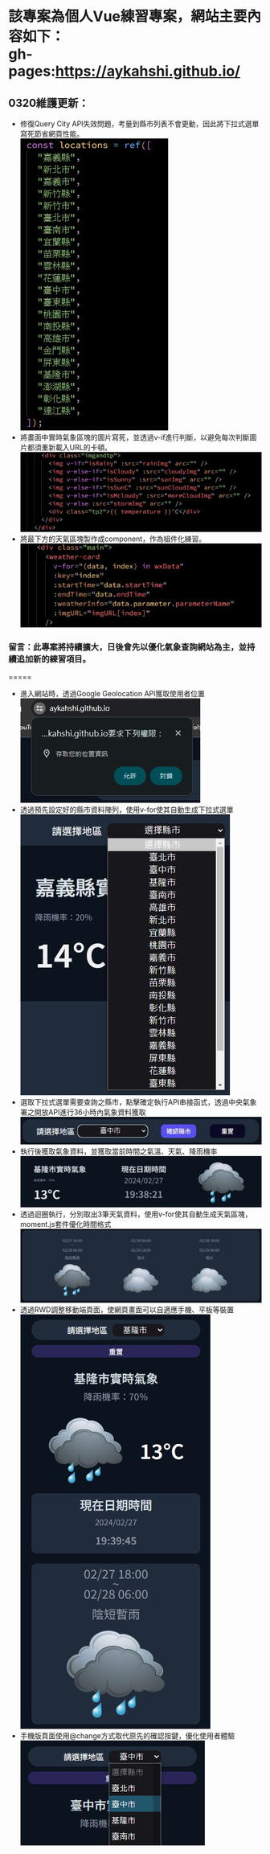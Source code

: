該專案為個人Vue練習專案，網站主要內容如下：<br>
gh-pages:https://aykahshi.github.io/
=====
## 0320維護更新：
* 修復Query City API失效問題，考量到縣市列表不會更動，因此將下拉式選單寫死節省網頁性能。<br>
![image](https://github.com/Aykahshi/Vue-pratice/blob/main/performance/location-list.jpg)<br>
* 將畫面中實時氣象區塊的圖片寫死，並透過v-if進行判斷，以避免每次判斷圖片都須重新載入URL的卡頓。<br>
![image](https://github.com/Aykahshi/Vue-pratice/blob/main/performance/imgchange.jpg)<br>
* 將最下方的天氣區塊製作成component，作為組件化練習。<br>
![image](https://github.com/Aykahshi/Vue-pratice/blob/main/performance/component.jpg)<br>
### 留言：此專案將持續擴大，日後會先以優化氣象查詢網站為主，並持續追加新的練習項目。
=====
* 進入網站時，透過Google Geolocation API獲取使用者位置<br>
![image](https://github.com/Aykahshi/Vue-pratice/blob/main/performance/start.jpg)<br>
* 透過預先設定好的縣市資料陣列，使用v-for使其自動生成下拉式選單<br>
![image](https://github.com/Aykahshi/Vue-pratice/blob/main/performance/options.jpg)<br>
* 選取下拉式選單需要查詢之縣市，點擊確定執行API串接函式，透過中央氣象署之開放API進行36小時內氣象資料獲取<br>
![image](https://github.com/Aykahshi/Vue-pratice/blob/main/performance/selected.jpg)<br>
* 執行後獲取氣象資料，並獲取當前時間之氣溫、天氣、降雨機率<br>
![image](https://github.com/Aykahshi/Vue-pratice/blob/main/performance/present.jpg)<br>
* 透過迴圈執行，分別取出3筆天氣資料，使用v-for使其自動生成天氣區塊，moment.js套件優化時間格式<br>
![image](https://github.com/Aykahshi/Vue-pratice/blob/main/performance/36hr.jpg)<br>
* 透過RWD調整移動端頁面，使網頁畫面可以自適應手機、平板等裝置<br>
![image](https://github.com/Aykahshi/Vue-pratice/blob/main/performance/mobile.jpg)<br>
* 手機版頁面使用@change方式取代原先的確認按鍵，優化使用者體驗<br>
![image](https://github.com/Aykahshi/Vue-pratice/blob/main/performance/change.jpg)

